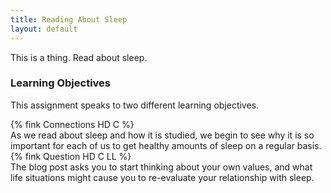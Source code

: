```yaml
---
title: Reading About Sleep
layout: default
---
```


This is a thing. Read about sleep.

### Learning Objectives

This assignment speaks to two different learning objectives.

<div class="row">
  <div class="col-md-2">
    {% fink Connections HD C %}
  </div>
  <div class="col-md-8">
    As we read about sleep and how it is studied, we begin to see why it is so important for each of us to get healthy amounts of sleep on a regular basis.
  </div>
</div>
<div class="row">
  <div class="col-md-2">
    {% fink Question HD C LL %}
  </div>
  <div class="col-md-8">
    The blog post asks you to start thinking about your own values, and what life situations might cause you to re-evaluate your relationship with sleep.
  </div>
</div>



